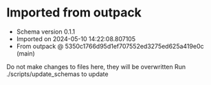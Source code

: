# Imported from outpack

* Schema version 0.1.1
* Imported on 2024-05-10 14:22:08.807105
* From outpack @ 5350c1766d95d1ef707552ed3275ed625a419e0c (main)

Do not make changes to files here, they will be overwritten
Run ./scripts/update_schemas to update
